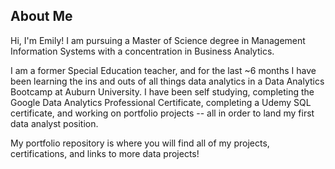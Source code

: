 ## About Me
Hi, I'm Emily! I am pursuing a Master of Science degree in Management Information Systems with a concentration in Business Analytics. 

I am a former Special Education teacher, and for the last ~6 months I have been learning the ins and outs of all things data analytics in a Data Analytics Bootcamp at Auburn University. I have been self studying, completing the Google Data Analytics Professional Certificate, completing a Udemy SQL certificate, and working on portfolio projects -- all in order to land my first data analyst position. 

My portfolio repository is where you will find all of my projects, certifications, and links to more data projects!
